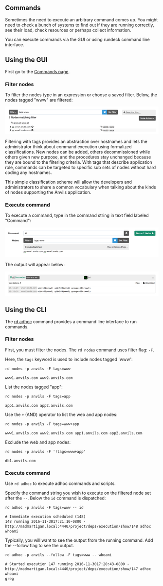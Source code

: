 ## Commands

Sometimes the need to execute an arbitrary command comes up.
You might need to check a bunch of systems to find out if they
are running correctly, see their load, check resources or perhaps
collect information.

You can execute commands via the GUI or using rundeck command line interface.

## Using the GUI

First go to the [Commands page](/manual/06-commands.md).

### Filter nodes

To filter the nodes type in an expression or choose a saved filter.
Below, the nodes tagged "www" are filtered:

![Anvils filtered list](/figures/fig0602.png)

Filtering with tags provides an abstraction over hostnames
and lets the administrator think about command execution using formalized
classifications. New nodes can be added, others decommissioned while
others given new purpose, and the procedures stay unchanged because
they are bound to the filtering criteria.
With tags that describe application role, commands can be targeted
to specific sub sets of nodes without hard coding any
hostnames.

This simple classification scheme will allow the developers and
administrators to share a common vocabulary when talking about the kinds
of nodes supporting the Anvils application.

### Execute command

To execute a command, type in the command string in text field labeled "Command":

![Command page](/figures/fig0610.png)

The output will appear below:

![Command output](/figures/fig0611.png)

## Using the CLI

The [rd adhoc][rd] command provides a command line interface to run commands.

### Filter nodes

First, you must filter the nodes. The `rd nodes` command uses filter flag: `-F`.

Here, the `tags` keyword is used to include nodes tagged 'www':

```{.bash}
rd nodes -p anvils -F tags=www
```

```
www1.anvils.com www2.anvils.com
```

List the nodes tagged "app":

```{.bash}
rd nodes -p anvils -F tags=app
```

```
app1.anvils.com app2.anvils.com
```

Use the `+` (AND) operator to list the web and app nodes:

```{.bash}
rd nodes -p anvils -F tags=www+app
```

```
www1.anvils.com www2.anvils.com app1.anvils.com app2.anvils.com
```

Exclude the web and app nodes:

```{.bash}
rd nodes -p anvils -F '!tags=www+app'
```

```
db1.anvils.com
```

### Execute command

Use `rd adhoc` to execute adhoc commands and scripts.

Specify the command string you wish to execute on the filtered node set after the `--`.
Below the `id` command is dispatched:

```{.bash}
rd adhoc -p anvils -F tags=www -- id
```

```
# Immediate execution scheduled (148)
148 running 2016-11-3017:21:10-0800 - http://madmartigan.local:4440/project/deps/execution/show/148 adhoc whoami
```

Typically, you will want to see the output from the running command.
Add the --follow flag to see the output.

```{.bash}
rd adhoc -p anvils --follow -F tags=www -- whoami
```

```
# Started execution 147 running 2016-11-3017:20:43-0800 - http://madmartigan.local:4440/project/deps/execution/show/147 adhoc whoami
greg
```

[rd]: https://rundeck.github.io/rundeck-cli/
